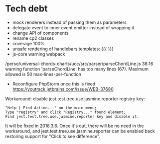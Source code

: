 # Tech debt
+ mock renderers instead of passing them as parameters
+ delegate event to inner event emitter instead of wrapping it
+ change API of components
+ rename cp2 classes
+ coverage 100%
+ unsafe rendering of handlebars templates: {{{ }}}
+ js-core warning webpack



/perso/universal-chords-charts/ucc/src/parser/parseChordLine.js
  38:16  warning  function 'parseChordLine' has too many lines (67). Maximum allowed is 50       max-lines-per-function




- Reconfigure PhpStorm once this is fixed:
https://youtrack.jetbrains.com/issue/WEB-37680

Workaround: disable jest.test.tree.use.jasmine.reporter registry key:

    "Help | Find Action..." on the main menu;
    Type "registry" and click "Registry..." found element;
    Find jest.test.tree.use.jasmine.reporter key and disable it.

It will be fixed in 2018.3.6. Once it's out, there will be no need in the workaround, and jest.test.tree.use.jasmine.reporter can be enabled back restoring support for "Click to see difference".
